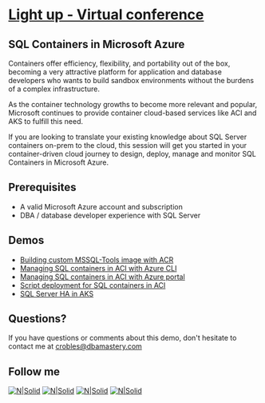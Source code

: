 # [Light up - Virtual conference](https://www.2020twenty.net/lightup/#agenda)
## SQL Containers in Microsoft Azure

Containers offer efficiency, flexibility, and portability out of the box, becoming a very attractive platform for application and database developers who wants to build sandbox environments without the burdens of a complex infrastructure.

As the container technology growths to become more relevant and popular, Microsoft continues to provide container cloud-based services like ACI and AKS to fulfill this need.

If you are looking to translate your existing knowledge about SQL Server containers on-prem to the cloud, this session will get you started in your container-driven cloud journey to design, deploy, manage and monitor SQL Containers in Microsoft Azure.

## **Prerequisites**  
* A valid Microsoft Azure account and subscription
* DBA / database developer experience with SQL Server

## **Demos**  
* [Building custom MSSQL-Tools image with ACR](Demo_01)
* [Managing SQL containers in ACI with Azure CLI](Demo_02/#part-1---azure-cli-experience)
* [Managing SQL containers in ACI with Azure portal](Demo_02/#part-2---portal-experience)
* [Script deployment for SQL containers in ACI](Demo_03)
* [SQL Server HA in AKS](Demo_04)

## Questions?
If you have questions or comments about this demo, don't hesitate to contact me at <crobles@dbamastery.com>

## Follow me
[![N|Solid](http://dbamastery.com/wp-content/uploads/2018/08/if_twitter_circle_color_107170.png)](https://twitter.com/dbamastery) [![N|Solid](http://dbamastery.com/wp-content/uploads/2018/08/if_github_circle_black_107161.png)](https://github.com/dbamaster) [![N|Solid](http://dbamastery.com/wp-content/uploads/2018/08/if_linkedin_circle_color_107178.png)](https://www.linkedin.com/in/croblesdba/) [![N|Solid](http://dbamastery.com/wp-content/uploads/2018/08/if_browser_1055104.png)](http://dbamastery.com/)
